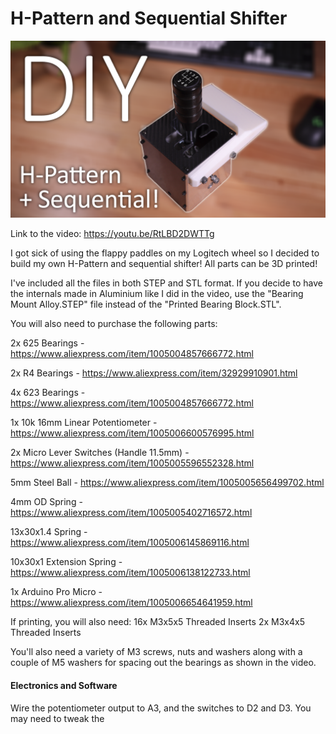 # H-Pattern and Sequential Shifter

![Alt text](title.png "H-Shifter")

Link to the video: https://youtu.be/RtLBD2DWTTg

I got sick of using the flappy paddles on my Logitech wheel so I decided to build my own H-Pattern and sequential shifter! All parts can be 3D printed!

I've included all the files in both STEP and STL format. If you decide to have the internals made in Aluminium like I did in the video, use the "Bearing Mount Alloy.STEP" file instead of the "Printed Bearing Block.STL".

You will also need to purchase the following parts:

2x 625 Bearings - https://www.aliexpress.com/item/1005004857666772.html

2x R4 Bearings - https://www.aliexpress.com/item/32929910901.html

4x 623 Bearings - https://www.aliexpress.com/item/1005004857666772.html

1x 10k 16mm Linear Potentiometer - https://www.aliexpress.com/item/1005006600576995.html

2x Micro Lever Switches (Handle 11.5mm) - https://www.aliexpress.com/item/1005005596552328.html

5mm Steel Ball - https://www.aliexpress.com/item/1005005656499702.html

4mm OD Spring - https://www.aliexpress.com/item/1005005402716572.html

13x30x1.4 Spring - https://www.aliexpress.com/item/1005006145869116.html

10x30x1 Extension Spring - https://www.aliexpress.com/item/1005006138122733.html

1x Arduino Pro Micro - https://www.aliexpress.com/item/1005006654641959.html


If printing, you will also need:
16x M3x5x5 Threaded Inserts
2x M3x4x5 Threaded Inserts

You'll also need a variety of M3 screws, nuts and washers along with a couple of M5 washers for spacing out the bearings as shown in the video.

#### Electronics and Software

Wire the potentiometer output to A3, and the switches to D2 and D3.
You may need to tweak the 